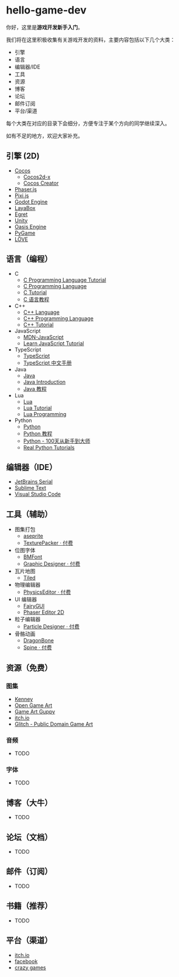 # hello-game-dev

你好，这里是**游戏开发新手入门**。

我们将在这里积极收集有关游戏开发的资料，主要内容包括以下几个大类：

- 引擎
- 语言
- 编辑器/IDE
- 工具
- 资源
- 博客
- 论坛
- 邮件订阅
- 平台/渠道

每个大类在对应的目录下会细分，方便专注于某个方向的同学继续深入。

如有不足的地方，欢迎大家补充。

## 引擎 (2D)

- [Cocos](https://www.cocos.com/)
    - [Cocos2d-x](https://www.cocos.com/cocos2d-x)
    - [Cocos Creator](https://www.cocos.com/creator)
- [Phaser.js](https://phaser.io/)
- [Pixi.js](https://pixijs.com/)
- [Godot Engine](https://godotengine.org/)
- [LayaBox](https://www.layabox.com/)
- [Egret](https://www.egret.com/)
- [Unity](https://unity.com/cn)
- [Oasis Engine](https://oasisengine.cn/)
- [PyGame](https://www.pygame.org/)
- [LÖVE](https://love2d.org/)

## 语言（编程）

- C
    - [C Programming Language Tutorial](https://www.javatpoint.com/c-programming-language-tutorial)
    - [C Programming Language](https://www.geeksforgeeks.org/c-programming-language/)
    - [C Tutorial](https://www.tutorialspoint.com/cprogramming/index.htm)
    - [C 语言教程](https://wangdoc.com/clang/)
- C++
    - [C++ Language](https://cplusplus.com/doc/tutorial/)
    - [C++ Programming Language](https://www.geeksforgeeks.org/c-plus-plus/)
    - [C++ Tutorial](https://www.javatpoint.com/cpp-tutorial)
- JavaScript
    - [MDN-JavaScript](https://developer.mozilla.org/en-US/docs/Web/JavaScript)
    - [Learn JavaScript Tutorial](https://www.javatpoint.com/javascript-tutorial)
- TypeScript
    - [TypeScript](https://www.typescriptlang.org/docs/)
    - [TypeScript 中文手册](https://typescript.bootcss.com/)
- Java
    - [Java](https://www.java.com/zh-CN/)
    - [Java Introduction](https://www.w3schools.com/java/java_intro.asp)
    - [Java 教程](https://www.liaoxuefeng.com/wiki/1252599548343744)
- Lua
    - [Lua](https://www.lua.org/)
    - [Lua Tutorial](https://www.tutorialspoint.com/lua/index.htm)
    - [Lua Programming](https://en.wikibooks.org/wiki/Lua_Programming)
- Python
    - [Python](https://www.python.org/)
    - [Python 教程](https://www.liaoxuefeng.com/wiki/1016959663602400)
    - [Python - 100天从新手到大师](https://github.com/jackfrued/Python-100-Days)
    - [Real Python Tutorials](https://realpython.com/)

## 编辑器（IDE）

- [JetBrains Serial](https://www.jetbrains.com/)
- [Sublime Text](https://www.sublimetext.com/)
- [Visual Studio Code](https://code.visualstudio.com/)

## 工具（辅助）

- 图集打包
    - [aseprite](https://www.aseprite.org/docs/sprite-sheet/)
    - [TexturePacker · 付费](https://www.codeandweb.com/texturepacker)
- 位图字体
    - [BMFont](https://www.angelcode.com/products/bmfont/)
    - [Graphic Designer · 付费](https://www.71squared.com/en/glyphdesigner)
- 瓦片地图
    - [Tiled](https://www.mapeditor.org/)
- 物理编辑器
    - [PhysicsEditor · 付费](https://www.codeandweb.com/physicseditor)
- UI 编辑器
    - [FairyGUI](https://www.fairygui.com/)
    - [Phaser Editor 2D](https://phasereditor2d.com/)
- 粒子编辑器
    - [Particle Designer · 付费](https://www.71squared.com/particledesigner)
- 骨骼动画
    - [DragonBone](https://dragonbones.github.io/cn/index.html)
    - [Spine · 付费](http://zh.esotericsoftware.com/)

## 资源（免费）

### 图集

- [Kenney](https://kenney.nl/)
- [Open Game Art](https://opengameart.org/)
- [Game Art Guppy](https://www.gameartguppy.com/)
- [itch.io](https://itch.io/game-assets)
- [Glitch - Public Domain Game Art](https://www.glitchthegame.com/public-domain-game-art/)

### 音频

- TODO

### 字体

- TODO

## 博客（大牛）

- TODO

## 论坛（文档）

- TODO

## 邮件（订阅）

- TODO

## 书籍（推荐）

- TODO

## 平台（渠道）

- [itch.io](https://itch.io/)
- [facebook](https://www.facebook.com/gaming/play)
- [crazy games](https://www.crazygames.com/)
